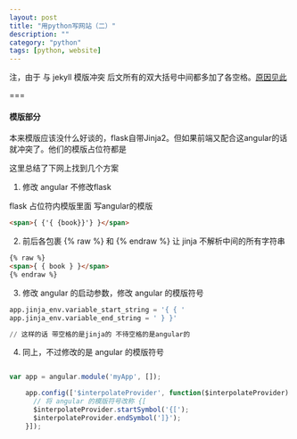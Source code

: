 ```yaml
---
layout: post
title: "用python写网站（二）"
description: ""
category: "python"
tags: [python, website]
---
```


注，由于 与 jekyll 模版冲突 后文所有的双大括号中间都多加了各空格。[原因见此](http://jekyllrb.com/docs/troubleshooting/#liquid)

===

#### 模版部分

本来模版应该没什么好谈的，flask自带Jinja2。但如果前端又配合这angular的话就冲突了。他们的模版占位符都是

这里总结了下网上找到几个方案

1. 修改 angular 不修改flask 

flask 占位符内模版里面 写angular的模版

``` html
<span>{ {'{ {book}}'} }</span>
```

2. 前后各包裹 {% raw %} 和 {% endraw %} 让 jinja 不解析中间的所有字符串

``` html
{% raw %}
<span>{ { book } }</span>
{% endraw %}
```

3. 修改 angular 的启动参数，修改 angular 的模版符号

``` python 
app.jinja_env.variable_start_string = '{ { '
app.jinja_env.variable_end_string = ' } }' 

// 这样的话 带空格的是jinja的 不待空格的是angular的

```

4. 同上，不过修改的是 angular 的模版符号

``` javascript

var app = angular.module('myApp', []);

    app.config(['$interpolateProvider', function($interpolateProvider) {
      // 将 angular 的模版符号改称 {[
      $interpolateProvider.startSymbol('{[');
      $interpolateProvider.endSymbol(']}');
    }]);
```




